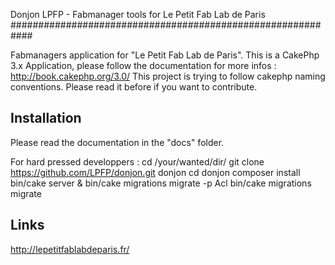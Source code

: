 Donjon LPFP - Fabmanager tools for Le Petit Fab Lab de Paris
############################################################

Fabmanagers application for "Le Petit Fab Lab de Paris".
This is a CakePhp 3.x Application, please follow the documentation for more infos : http://book.cakephp.org/3.0/
This project is trying to follow cakephp naming conventions. Please read it before if you want to contribute.

Installation
------------
Please read the documentation in the "docs" folder.

For hard pressed developpers : 
    cd /your/wanted/dir/
    git clone https://github.com/LPFP/donjon.git donjon
    cd donjon
    composer install
    bin/cake server &
    bin/cake migrations migrate -p Acl
    bin/cake migrations migrate
        
Links
-----
http://lepetitfablabdeparis.fr/
